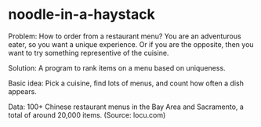 noodle-in-a-haystack
====================

Problem: How to order from a restaurant menu? You are an adventurous eater, so you want a unique experience. Or if you are the opposite, then you want to try something representive of the cuisine.

Solution: A program to rank items on a menu based on uniqueness.

Basic idea: Pick a cuisine, find lots of menus, and count how often a dish appears.

Data: 100+ Chinese restaurant menus in the Bay Area and Sacramento, a total of around 20,000 items. (Source: locu.com)


